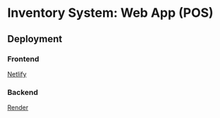 # Inventory System: Web App (POS)

## Deployment
### Frontend
[Netlify](https://bright-pavlova-63fb76.netlify.app)

### Backend
[Render](https://render.com)

